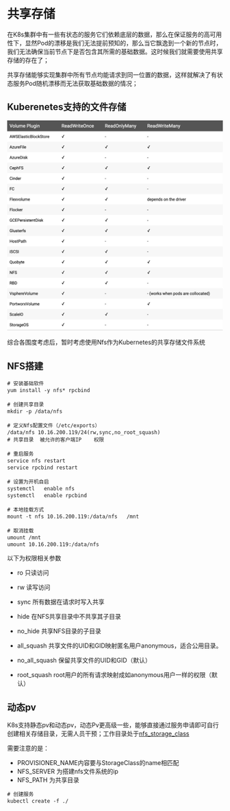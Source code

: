 # 共享存储

在K8s集群中有一些有状态的服务它们依赖底层的数据，那么在保证服务的高可用性下，显然Pod的漂移是我们无法提前预知的，那么当它飘逸到一个新的节点时，我们无法确保当前节点下是否包含其所需的基础数据。这时候我们就需要使用共享存储的存在了；

共享存储能够实现集群中所有节点均能请求到同一位置的数据，这样就解决了有状态服务Pod随机漂移而无法获取基础数据的情况；



## Kuberenetes支持的文件存储

![这里写图片描述](../pics/nfs_storage_class_01.png)

综合各围度考虑后，暂时考虑使用Nfs作为Kubernetes的共享存储文件系统



## NFS搭建

```
# 安装基础软件
yum install -y nfs* rpcbind

# 创建共享目录
mkdir -p /data/nfs

# 定义Nfs配置文件（/etc/exports）
/data/nfs 10.16.200.119/24(rw,sync,no_root_squash)
# 共享目录  被允许的客户端IP    权限

# 重启服务
service nfs restart
service rpcbind restart

# 设置为开机自启
systemctl	enable nfs
systemctl	enable rpcbind

# 本地挂载方式
mount -t nfs 10.16.200.119:/data/nfs   /mnt

# 取消挂载
umount /mnt 
umount 10.16.200.119:/data/nfs
```

以下为权限相关参数

- ro                                 只读访问

- rw                                读写访问

- sync                             所有数据在请求时写入共享

- hide                             在NFS共享目录中不共享其子目录

- no_hide                       共享NFS目录的子目录

- all_squash                  共享文件的UID和GID映射匿名用户anonymous，适合公用目录。

- no_all_squash           保留共享文件的UID和GID（默认）

- root_squash              root用户的所有请求映射成如anonymous用户一样的权限（默认）



## 动态pv

K8s支持静态pv和动态pv，动态Pv更高级一些，能够直接通过服务申请即可自行创建相关存储目录，无需人员干预；工作目录处于[nfs_storage_class](../nfs_storage_class/)

需要注意的是：

- PROVISIONER_NAME内容要与StorageClass的name相匹配
- NFS_SERVER 为搭建nfs文件系统的ip
- NFS_PATH 为共享目录

```
# 创建服务
kubectl create -f ./
```


